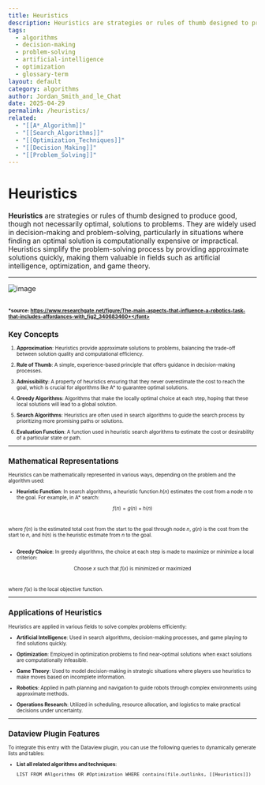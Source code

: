 ```yaml
---
title: Heuristics
description: Heuristics are strategies or rules of thumb designed to produce good, though not necessarily optimal, solutions to problems, often used in decision-making and problem-solving.
tags:
  - algorithms
  - decision-making
  - problem-solving
  - artificial-intelligence
  - optimization
  - glossary-term
layout: default
category: algorithms
author: Jordan_Smith_and_le_Chat
date: 2025-04-29
permalink: /heuristics/
related:
  - "[[A*_Algorithm]]"
  - "[[Search_Algorithms]]"
  - "[[Optimization_Techniques]]"
  - "[[Decision_Making]]"
  - "[[Problem_Solving]]"
---
```


# Heuristics

**Heuristics** are strategies or rules of thumb designed to produce good, though not necessarily optimal, solutions to problems. They are widely used in decision-making and problem-solving, particularly in situations where finding an optimal solution is computationally expensive or impractical. Heuristics simplify the problem-solving process by providing approximate solutions quickly, making them valuable in fields such as artificial intelligence, optimization, and game theory.

---
![image](https://github.com/user-attachments/assets/7cbc8ab7-64a7-49a1-abc7-326235f6d518)

<font size=1>*source: https://www.researchgate.net/figure/The-main-aspects-that-influence-a-robotics-task-that-includes-affordances-with_fig2_340683460*</font>
---

## Key Concepts

1. **Approximation**: Heuristics provide approximate solutions to problems, balancing the trade-off between solution quality and computational efficiency.
   <br>

2. **Rule of Thumb**: A simple, experience-based principle that offers guidance in decision-making processes.
   <br>

3. **Admissibility**: A property of heuristics ensuring that they never overestimate the cost to reach the goal, which is crucial for algorithms like A* to guarantee optimal solutions.
   <br>

4. **Greedy Algorithms**: Algorithms that make the locally optimal choice at each step, hoping that these local solutions will lead to a global solution.
   <br>

5. **Search Algorithms**: Heuristics are often used in search algorithms to guide the search process by prioritizing more promising paths or solutions.
   <br>

6. **Evaluation Function**: A function used in heuristic search algorithms to estimate the cost or desirability of a particular state or path.
   <br>

---

## Mathematical Representations

Heuristics can be mathematically represented in various ways, depending on the problem and the algorithm used:

- **Heuristic Function**: In search algorithms, a heuristic function $h(n)$ estimates the cost from a node $n$ to the goal. For example, in A* search:

$$
f(n) = g(n) + h(n)
$$
<br>
  
  where $f(n)$ is the estimated total cost from the start to the goal through node $n$, $g(n)$ is the cost from the start to $n$, and $h(n)$ is the heuristic estimate from $n$ to the goal.
  <br><br>
- **Greedy Choice**: In greedy algorithms, the choice at each step is made to maximize or minimize a local criterion:

$$
\text{Choose } x \text{ such that } f(x) \text{ is minimized or maximized}
$$
<br>
  
  where $f(x)$ is the local objective function.
  <br>

---

## Applications of Heuristics

Heuristics are applied in various fields to solve complex problems efficiently:

- **Artificial Intelligence**: Used in search algorithms, decision-making processes, and game playing to find solutions quickly.
  <br>

- **Optimization**: Employed in optimization problems to find near-optimal solutions when exact solutions are computationally infeasible.
  <br>

- **Game Theory**: Used to model decision-making in strategic situations where players use heuristics to make moves based on incomplete information.
  <br>

- **Robotics**: Applied in path planning and navigation to guide robots through complex environments using approximate methods.
  <br>

- **Operations Research**: Utilized in scheduling, resource allocation, and logistics to make practical decisions under uncertainty.
  <br>

---

## Dataview Plugin Features

To integrate this entry with the Dataview plugin, you can use the following queries to dynamically generate lists and tables:

- **List all related algorithms and techniques**:
  ```dataview
  LIST FROM #Algorithms OR #Optimization WHERE contains(file.outlinks, [[Heuristics]])
